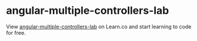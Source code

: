 # angular-multiple-controllers-lab
<p data-visibility='hidden'>View <a href='https://learn.co/lessons/angular-multiple-controllers-lab' title='angular-multiple-controllers-lab'>angular-multiple-controllers-lab</a> on Learn.co and start learning to code for free.</p>
